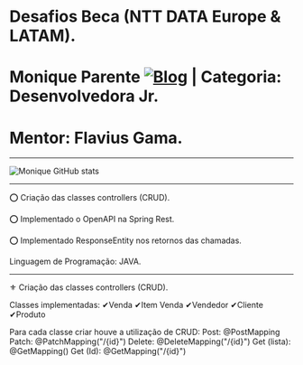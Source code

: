 # Desafios Beca (NTT DATA Europe & LATAM).
# Monique Parente [![Blog](https://img.shields.io/badge/LinkedIn-0077B5?style=for-the-badge&logo=linkedin&logoColor=white)](https://www.linkedin.com/in/monique13/) | Categoria: Desenvolvedora Jr. 
# Mentor: Flavius Gama.
______________________________________________________________________________________________________________________________________________________________________________

![Monique GitHub stats](https://github-readme-stats.vercel.app/api?username=MoniqueParente&show_icons=true&theme=radical)
______________________________________________________________________________________________________________________________________________________________________________

⭕ Criação das classes controllers (CRUD).

⭕ Implementado o OpenAPI na Spring Rest.

⭕ Implementado ResponseEntity nos retornos das chamadas.

Linguagem de Programação: JAVA.
______________________________________________________________________________________________________________________________________________________________________________

⚜ Criação das classes controllers (CRUD).

Classes implementadas:
✔Venda
✔Item Venda
✔Vendedor
✔Cliente
✔Produto

Para cada classe criar houve a utilização de CRUD:
Post: @PostMapping
Patch: @PatchMapping("/{id}")
Delete: @DeleteMapping("/{id}")
Get (lista): @GetMapping()
Get (Id): @GetMapping("/{id}")
